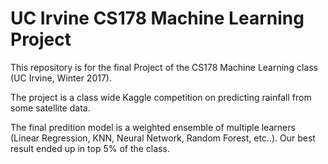 # UC Irvine CS178 Machine Learning Project

This repository is for the final Project of the CS178 Machine Learning class (UC Irvine, Winter 2017).

The project is a class wide Kaggle competition on predicting rainfall from some satellite data. 

The final predition model is a weighted ensemble of multiple learners (Linear Regression, KNN, Neural Network, Random Forest, etc..). Our best result ended up in top 5% of the class.
